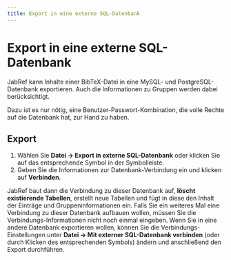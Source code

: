 ```yaml
---
title: Export in eine externe SQL-Datenbank
---
```


# Export in eine externe SQL-Datenbank

JabRef kann Inhalte einer BibTeX-Datei in eine MySQL- und PostgreSQL-Datenbank exportieren. Auch die Informationen zu Gruppen werden dabei berücksichtigt.

Dazu ist es nur nötig, eine Benutzer-Passwort-Kombination, die volle Rechte auf die Datenbank hat, zur Hand zu haben.

## Export

1.  Wählen Sie **Datei -&gt; Export in externe SQL-Datenbank** oder klicken Sie auf das entsprechende Symbol in der Symbolleiste.
2.  Geben Sie die Informationen zur Datenbank-Verbindung ein und klicken auf **Verbinden**.

JabRef baut dann die Verbindung zu dieser Datenbank auf, **löscht existierende Tabellen**, erstellt neue Tabellen und fügt in diese den Inhalt der Einträge und Gruppeninformationen ein. Falls Sie ein weiteres Mal eine Verbindung zu dieser Datenbank aufbauen wollen, müssen Sie die Verbindungs-Informationen nicht noch einmal eingeben. Wenn Sie in eine andere Datenbank exportieren wollen, können Sie die Verbindungs-Einstellungen unter **Datei -&gt; Mit externer SQL-Datenbank verbinden** (oder durch Klicken des entsprechenden Symbols) ändern und anschließend den Export durchführen.
